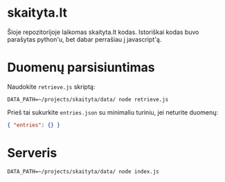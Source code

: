# skaityta.lt

Šioje repozitorijoje laikomas skaityta.lt kodas. Istoriškai kodas buvo
parašytas python'u, bet dabar perrašiau į javascript'ą.

# Duomenų parsisiuntimas

Naudokite `retrieve.js` skriptą:

```
DATA_PATH=~/projects/skaityta/data/ node retrieve.js
```

Prieš tai sukurkite `entries.json` su minimaliu turiniu, jei neturite duomenų:

```json
{ "entries": {} }
```

# Serveris

```
DATA_PATH=~/projects/skaityta/data/ node index.js
```
